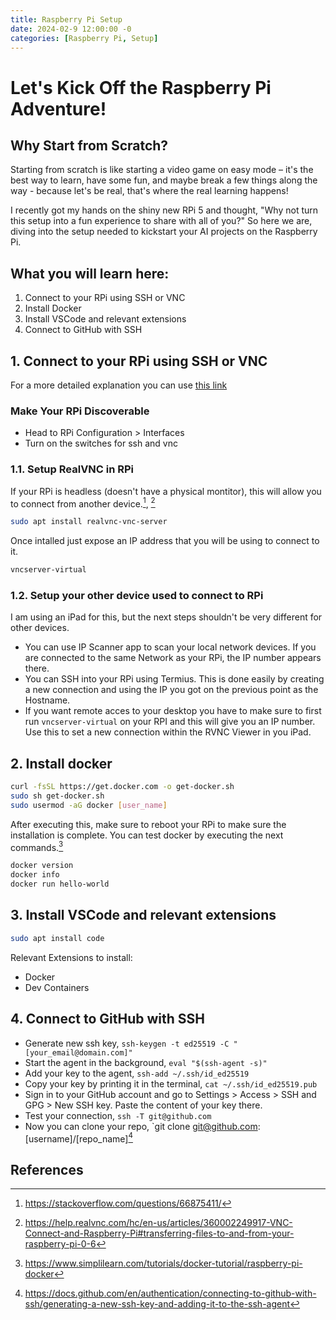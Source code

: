 ```yaml
---
title: Raspberry Pi Setup
date: 2024-02-9 12:00:00 -0
categories: [Raspberry Pi, Setup]
---
```


# Let's Kick Off the Raspberry Pi Adventure!

## Why Start from Scratch?
Starting from scratch is like starting a video game on easy mode – it's the best way to learn, have some fun, and maybe break a few things along the way - because let's be real, that's where the real learning happens!

I recently got my hands on the shiny new RPi 5 and thought, "Why not turn this setup into a fun experience to share with all of you?" So here we are, diving into the setup needed to kickstart your AI projects on the Raspberry Pi.

## What you will learn here:

1. Connect to your RPi using SSH or VNC
2. Install Docker
3. Install VSCode and relevant extensions
4. Connect to GitHub with SSH


## 1. Connect to your RPi using SSH or VNC

For a more detailed explanation you can use [this link](https://www.raspberrypi.com/documentation/computers/remote-access.html)

### Make Your RPi Discoverable
+ Head to RPi Configuration > Interfaces
+ Turn on the switches for ssh and vnc


### 1.1. Setup RealVNC in RPi
If your RPi is headless (doesn't have a physical montitor), this will allow you to connect from another device.[^fn-nth-2], [^fn-nth-3]
```bash
sudo apt install realvnc-vnc-server
```

Once intalled just expose an IP address that you will be using to connect to it.
```bash
vncserver-virtual
```

### 1.2. Setup your other device used to connect to RPi
I am using an iPad for this, but the next steps shouldn't be very different for other devices.

+ You can use IP Scanner app to scan your local network devices. If you are connected to the same Network as your RPi, the IP number appears there.
+ You can SSH into your RPi using Termius. This is done easily by creating a new connection and using the IP you got on the previous point as the Hostname.
+ If you want remote acces to your desktop you have to make sure to first run `vncserver-virtual` on your RPI and this will give you an IP number. Use this to set a new connection within the RVNC Viewer in you iPad.


## 2. Install docker
```bash
curl -fsSL https://get.docker.com -o get-docker.sh
sudo sh get-docker.sh
sudo usermod -aG docker [user_name]
```
After executing this, make sure to reboot your RPi to make sure the installation is complete. You can test docker by executing the next commands.[^fn-nth-4]

```bash
docker version
docker info
docker run hello-world
```

## 3. Install VSCode and relevant extensions
```bash
sudo apt install code
```

Relevant Extensions to install:
+ Docker
+ Dev Containers

## 4. Connect to GitHub with SSH
+ Generate new ssh key, `ssh-keygen -t ed25519 -C "[your_email@domain.com]"`
+ Start the agent in the background, `eval "$(ssh-agent -s)"`
+ Add your key to the agent, `ssh-add ~/.ssh/id_ed25519`
+ Copy your key by printing it in the terminal, `cat ~/.ssh/id_ed25519.pub`
+ Sign in to your GitHub account and go to Settings > Access > SSH and GPG > New SSH key. Paste the content of your key there.
+ Test your connection, `ssh -T git@github.com`
+ Now you can clone your repo, `git clone git@github.com:[username]/[repo_name][^fn-nth-5]

## References
[^fn-nth-2]: https://stackoverflow.com/questions/66875411/
[^fn-nth-3]: https://help.realvnc.com/hc/en-us/articles/360002249917-VNC-Connect-and-Raspberry-Pi#transferring-files-to-and-from-your-raspberry-pi-0-6
[^fn-nth-4]: https://www.simplilearn.com/tutorials/docker-tutorial/raspberry-pi-docker
[^fn-nth-5]: https://docs.github.com/en/authentication/connecting-to-github-with-ssh/generating-a-new-ssh-key-and-adding-it-to-the-ssh-agent
